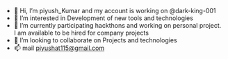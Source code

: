 - 👋 Hi, I’m piyush_Kumar and my account is working on @dark-king-001
- 👀 I’m interested in Development of new tools and technologies
- 🌱 I’m currently participating hackthons and working on personal project. I am available to be hired for company projects
- 💞️ I’m looking to collaborate on Projects and technologies
- 📫 mail piyushat115@gmail.com
